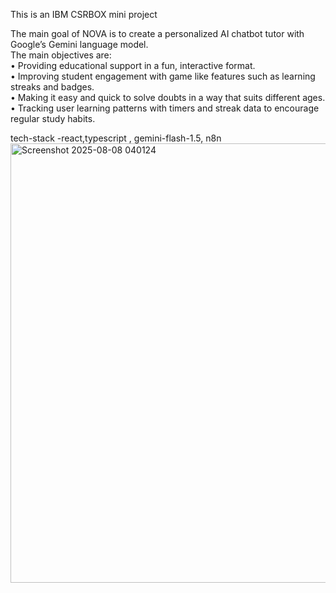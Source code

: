 This is an IBM CSRBOX mini project 

The main goal of NOVA is to create a personalized AI chatbot tutor with Google’s Gemini language 
model.  
The main objectives are:   
• Providing educational support in a fun, interactive format.   
• Improving student engagement with game like features such as learning streaks and badges.   
• Making it easy and quick to solve doubts in a way that suits different ages.   
• Tracking user learning patterns with timers and streak data to encourage regular study habits.  

tech-stack -react,typescript , gemini-flash-1.5, n8n 
<img width="1266" height="703" alt="Screenshot 2025-08-08 040124" src="https://github.com/user-attachments/assets/0c64eb6c-9f61-46f7-bd3e-b4726e20bc40" />
